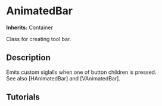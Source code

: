 # AnimatedBar

**Inherits:** Container
  
Class for creating tool bar.  

## Description 
  
Emits custom siglalls when one of button children is pressed.  
See also [HAnimatedBar] and [VAnimatedBar].  

## Tutorials 

	